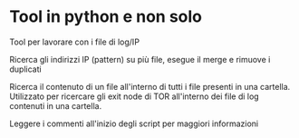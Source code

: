 # Tool in python e non solo
Tool per lavorare con i file di log/IP

Ricerca gli indirizzi IP (pattern) su più file, esegue il merge e rimuove i duplicati

Ricerca il contenuto di un file all'interno di tutti i file presenti in una cartella. Utilizzato per ricercare gli exit node di TOR all'interno dei file di log contenuti in una cartella.

Leggere i commenti all'inizio degli script per maggiori informazioni
